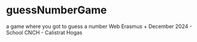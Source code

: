# guessNumberGame
a game where you got to guess a number Web Erasmus + December 2024 - School CNCH - Calistrat Hogas
